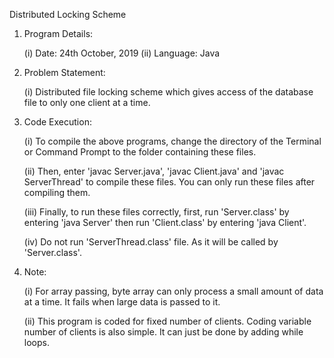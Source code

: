 Distributed Locking Scheme

01.	Program Details:

	(i)	Date: 24th October, 2019
	(ii)	Language: Java

02.	Problem Statement:

	(i)	Distributed file locking scheme which gives access of the database file to only one client at a time.

03.	Code Execution:

	(i)	To compile the above programs,
		change the directory of the Terminal or Command Prompt to the folder containing these files.

	(ii)	Then, enter 'javac Server.java', 'javac Client.java' and 'javac ServerThread' to compile these files.
		You can only run these files after compiling them.

	(iii)	Finally, to run these files correctly,
		first, run 'Server.class' by entering 'java Server' then run 'Client.class' by entering 'java Client'.

	(iv)	Do not run 'ServerThread.class' file.
		As it will be called by 'Server.class'.

04.	Note:

	(i)	For array passing,
		byte array can only process a small amount of data at a time.
		It fails when large data is passed to it.

	(ii)	This program is coded for fixed number of clients.
          Coding variable number of clients is also simple.
          It can just be done by adding while loops.
